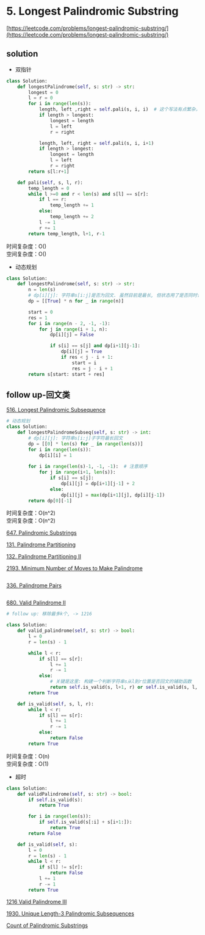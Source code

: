 # 5. Longest Palindromic Substring
[https://leetcode.com/problems/longest-palindromic-substring/](https://leetcode.com/problems/longest-palindromic-substring/)


## solution

- 双指针

```python
class Solution:
    def longestPalindrome(self, s: str) -> str:
        longest = 0
        l = r = 0
        for i in range(len(s)):
            length, left ,right = self.pali(s, i, i)  # 这个写法有点繁杂，只需要返回一个子串，然后选择最长的即可
            if length > longest:
                longest = length
                l = left
                r = right

            length, left, right = self.pali(s, i, i+1)
            if length > longest:
                longest = length
                l = left
                r = right
        return s[l:r+1]

    def pali(self, s, l, r):
        temp_length = 0
        while l >=0 and r < len(s) and s[l] == s[r]:
            if l == r:
                temp_length += 1
            else:
                temp_length += 2
            l -= 1
            r += 1
        return temp_length, l+1, r-1
```
时间复杂度：O() <br>
空间复杂度：O()


- 动态规划
```python
class Solution:
    def longestPalindrome(self, s: str) -> str:
        n = len(s)
        # dp[i][j]: 字符串s[i:j]是否为回文. 虽然目前是最长, 但状态用了是否同时记录起点和长度
        dp = [[True] * n for _ in range(n)]

        start = 0
        res = 1
        for i in range(n - 2, -1, -1):
            for j in range(i + 1, n):
                dp[i][j] = False

                if s[i] == s[j] and dp[i+1][j-1]:
                    dp[i][j] = True
                    if res < j - i + 1:
                        start = i
                        res = j - i + 1
        return s[start: start + res]
```


## follow up-回文类

[516. Longest Palindromic Subsequence](https://leetcode.com/problems/longest-palindromic-subsequence/description/)
```python
# 动态规划
class Solution:
    def longestPalindromeSubseq(self, s: str) -> int:
        # dp[i][j]: 字符串s[i:j]子字符最长回文
        dp = [[0] * len(s) for _ in range(len(s))]
        for i in range(len(s)):
            dp[i][i] = 1
        
        for i in range(len(s)-1, -1, -1):  # 注意顺序
            for j in range(i+1, len(s)):
                if s[i] == s[j]:
                    dp[i][j] = dp[i+1][j-1] + 2
                else:
                    dp[i][j] = max(dp[i+1][j], dp[i][j-1])
        return dp[0][-1]
```
时间复杂度：O(n^2) <br>
空间复杂度：O(n^2)


[647. Palindromic Substrings](./647.%20Palindromic%20Substrings.md)

[131. Palindrome Partitioning](../07_dfs/131%20Palindrome%20Partitioning.md)

[132. Palindrome Partitioning II](../09_dynamic_program/132%20Palindrome%20Partitioning%20II.md)

[2193. Minimum Number of Moves to Make Palindrome](https://leetcode.com/problems/minimum-number-of-moves-to-make-palindrome/)
```python

```

[336. Palindrome Pairs](https://leetcode.com/problems/palindrome-pairs/description/)
```python

```

[680. Valid Palindrome II](https://leetcode.com/problems/valid-palindrome-ii/description/)
```python
# follow up: 移除最多k个, -> 1216

class Solution:
    def valid_palindrome(self, s: str) -> bool:
        l = 0
        r = len(s) - 1

        while l < r:
            if s[l] == s[r]:
                l += 1
                r -= 1
            else:
                # 关键是这里: 构建一个判断字符串s从l到r位置是否回文的辅助函数
                return self.is_valid(s, l+1, r) or self.is_valid(s, l, r-1)
        return True

    def is_valid(self, s, l, r):
        while l < r:
            if s[l] == s[r]:
                l += 1
                r -= 1
            else:
                return False
        return True
```
时间复杂度：O(n) <br>
空间复杂度：O(1)


- 超时
```python
class Solution:
    def validPalindrome(self, s: str) -> bool:
        if self.is_valid(s):
            return True

        for i in range(len(s)):
            if self.is_valid(s[:i] + s[i+1:]):
                return True
        return False

    def is_valid(self, s):
        l = 0
        r = len(s) - 1
        while l < r:
            if s[l] != s[r]:
                return False
            l += 1
            r -= 1
        return True
```

[1216 Valid Palindrome III](../09_dynamic_program/1216%20Valid%20Palindrome%20III.md)

[1930. Unique Length-3 Palindromic Subsequences](https://leetcode.com/problems/unique-length-3-palindromic-subsequences/description/)

[Count of Palindromic Substrings]()
